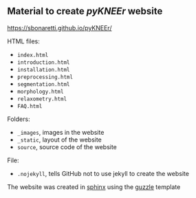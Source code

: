 ## Material to create *pyKNEEr* website
https://sbonaretti.github.io/pyKNEEr/

HTML files:  
- `index.html`
- `introduction.html`  
- `installation.html`  
- `preprocessing.html`  
- `segmentation.html`
- `morphology.html`
- `relaxometry.html`  
- `FAQ.html`  

Folders:  
- `_images`, images in the website
- `_static`, layout of the website 
- `source`, source code of the website

File:  
- `.nojekyll`, tells GitHub not to use jekyll to create the website

The website was created in [sphinx](http://www.sphinx-doc.org/en/master/) using the [guzzle](https://github.com/guzzle/guzzle_sphinx_theme) template

